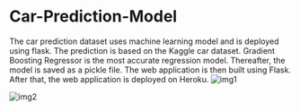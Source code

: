 # Car-Prediction-Model
The car prediction dataset uses machine learning model and is deployed using flask.
The prediction is based on the Kaggle car dataset. Gradient Boosting Regressor is the most accurate regression model. 
Thereafter, the model is saved as a pickle file. The web application is then built using Flask. 
After that, the web application is deployed on Heroku.
![img1](https://user-images.githubusercontent.com/83978948/170353316-f000cf08-ccaa-4d9d-afa5-5e63350334cb.jpg)

![img2](https://user-images.githubusercontent.com/83978948/170353266-868e1275-9044-48ea-b999-5dcb08e365ab.jpg)

